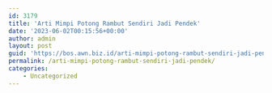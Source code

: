 ```yaml
---
id: 3179
title: 'Arti Mimpi Potong Rambut Sendiri Jadi Pendek'
date: '2023-06-02T00:15:56+00:00'
author: admin
layout: post
guid: 'https://bos.awn.biz.id/arti-mimpi-potong-rambut-sendiri-jadi-pendek/'
permalink: /arti-mimpi-potong-rambut-sendiri-jadi-pendek/
categories:
    - Uncategorized
---
```


